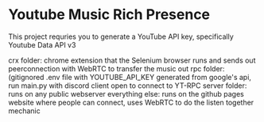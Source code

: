# Youtube Music Rich Presence
This project requries you to generate a YouTube API key, specifically Youtube Data API v3

crx folder: chrome extension that the Selenium browser runs and sends out peerconnection with WebRTC to transfer the music out
rpc folder: (gitignored .env file with YOUTUBE_API_KEY generated from google's api, run main.py with discord client open to connect to YT-RPC
server folder: runs on any public webserver
everything else: runs on the github pages website where people can connect, uses WebRTC to do the listen together mechanic


